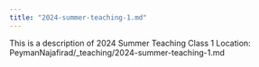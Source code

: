 ```yaml
---
title: "2024-summer-teaching-1.md"
---
```


This is a description of 2024 Summer Teaching Class 1
Location: PeymanNajafirad/_teaching/2024-summer-teaching-1.md

